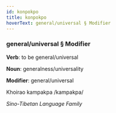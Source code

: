 ```yaml
---
id: konpokpo
title: konpokpo
hoverText: general/universal § Modifier
---
```


### general/universal § Modifier

**Verb**: to be general/universal

**Noun**: generalness/universality

**Modifier**: general/universal

Khoirao kampakpa /kampakpa/

*Sino-Tibetan Language Family*